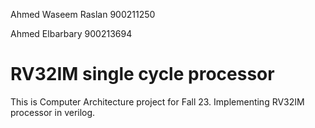 
Ahmed Waseem Raslan 
900211250 

Ahmed Elbarbary 
900213694 

# RV32IM single cycle processor 
This is Computer Architecture project for Fall 23. 
Implementing RV32IM processor in verilog. 

